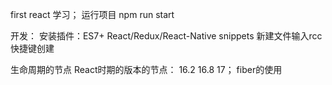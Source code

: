 first react 学习；
运行项目
npm run start


开发：
安装插件：ES7+ React/Redux/React-Native snippets
新建文件输入rcc快捷键创建

生命周期的节点
React时期的版本的节点： 16.2 16.8 17；
fiber的使用
